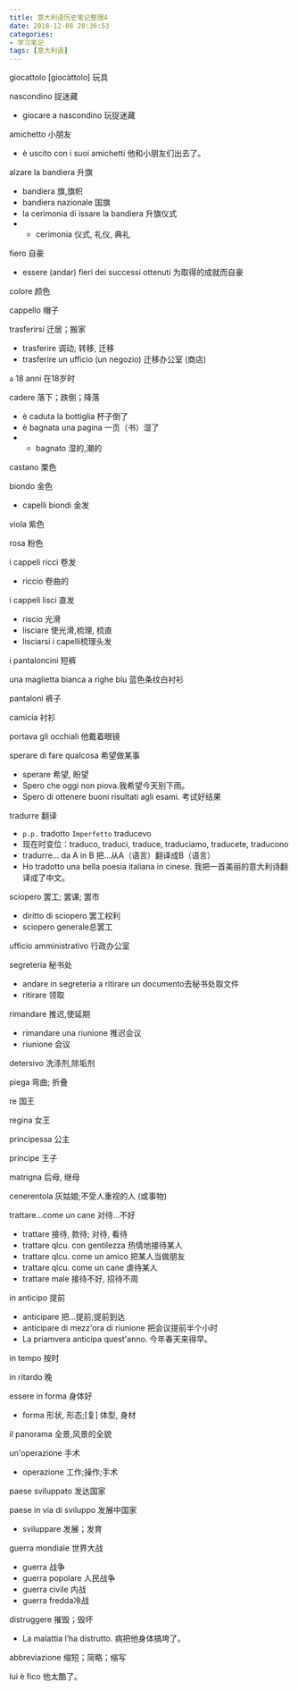 ```yaml
---
title: 意大利语历史笔记整理4
date: 2018-12-08 20:36:53
categories:
- 学习笔记
tags: [意大利语]
---
```


giocattolo [giocàttolo] 玩具

nascondino 捉迷藏

+ giocare a nascondino 玩捉迷藏

amichetto 小朋友

+ è uscito con i suoi amichetti 他和小朋友们出去了。

alzare la bandiera 升旗

+ bandiera 旗,旗帜
+ bandiera nazionale 国旗
+ la cerimonia di issare la bandiera 升旗仪式
+ + cerimonia 仪式, 礼仪, 典礼

fiero 自豪

+ essere (andar) fieri dei successi ottenuti 为取得的成就而自豪

colore 颜色

cappello 帽子

<!-- more -->

trasferirsi 迁居；搬家

+ trasferire 调动; 转移, 迁移
+ trasferire un ufficio (un negozio) 迁移办公室 (商店)

`a` 18 anni 在18岁时

cadere  落下；跌倒；降落

+ è caduta la bottiglia 杯子倒了
+ è bagnata una pagina 一页（书）湿了
+ + bagnato 湿的,潮的

castano 栗色

biondo 金色

+ capelli biondi 金发

viola 紫色

rosa 粉色

i cappeli ricci 卷发

+ riccio 卷曲的

i cappeli lisci 直发

+ riscio 光滑  
+ lisciare 使光滑,梳理, 梳直
+ lisciarsi i capelli梳理头发

i pantaloncini 短裤

una maglietta bianca a righe blu 蓝色条纹白衬衫

pantaloni 裤子

camicia 衬衫

portava gli occhiali 他戴着眼镜

sperare di fare qualcosa 希望做某事

+ sperare 希望, 盼望
+ Spero che oggi non piova.我希望今天别下雨。
+ Spero di ottenere buoni risultati agli esami. 考试好结果

tradurre 翻译

+ `p.p.` tradotto `Imperfetto` traducevo
+ 现在时变位：traduco, traduci, traduce, traduciamo, traducete, traducono
+ tradurre... da A in B 把...从A（语言）翻译成B（语言）
+ Ho tradotto una bella poesia italiana in cinese. 我把一首美丽的意大利诗翻译成了中文。

sciopero 罢工; 罢课; 罢市

+ diritto di sciopero 罢工权利
+ sciopero generale总罢工

ufficio amministrativo 行政办公室

segreteria 秘书处

+ andare in segreteria a ritirare un documento去秘书处取文件
+ ritirare 领取

rimandare 推迟,使延期

+ rimandare una riunione 推迟会议
+ riunione 会议

detersivo 洗涤剂,除垢剂

piega 弯曲; 折叠

re 国王

regina 女王

principessa 公主

principe 王子

matrigna 后母, 继母

cenerentola 灰姑娘;不受人重视的人 (或事物) 

trattare...come un cane 对待...不好

+ trattare 接待, 款待; 对待, 看待
+ trattare qlcu. con gentilezza 热情地接待某人
+ trattare qlcu. come un amico 把某人当做朋友
+ trattare qlcu. come un cane 虐待某人
+ trattare male 接待不好, 招待不周

in anticipo 提前

+ anticipare 把...提前;提前到达
+ anticipare di mezz'ora di riunione 把会议提前半个小时
+ La priamvera anticipa quest'anno. 今年春天来得早。

in tempo 按时

in ritardo 晚

essere in forma 身体好

+ forma 形状, 形态;[复] 体型, 身材

il panorama 全景,风景的全貌

un'operazione 手术

+ operazione 工作;操作;手术

paese sviluppato 发达国家

paese in via di sviluppo 发展中国家

+ sviluppare 发展；发育

guerra mondiale 世界大战

+ guerra 战争
+ guerra popolare 人民战争
+ guerra civile 内战
+ guerra fredda冷战

distruggere 摧毁；毁坏

+ La malattia l’ha distrutto. 病把他身体搞垮了。

abbreviazione 缩短；简略；缩写

lui è fico 他太酷了。